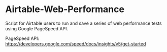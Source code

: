 # Airtable-Web-Performance
Script for Airtable users to run and save a series of web performance tests using Google PageSpeed API. 

PageSpeed API: https://developers.google.com/speed/docs/insights/v5/get-started
